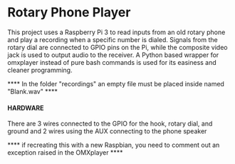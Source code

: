 # Rotary Phone Player

This project uses a Raspberry Pi 3 to read inputs from an old rotary phone and play a recording when a specific number is dialed. Signals from the rotary dial are connected to GPIO pins on the Pi, while the composite video jack is used to output audio to the receiver.
A Python based wrapper for omxplayer instead of pure bash commands is used for its easiness and cleaner programming.

**** In the folder "recordings" an empty file must be placed inside named "Blank.wav" ****

#### HARDWARE ####

There are 3 wires connected to the GPIO for the hook, rotary dial, and ground 
and 2 wires using the AUX connecting to the phone speaker

**** if recreating this with a new Raspbian, you need to comment out an exception raised in the OMXplayer ****
